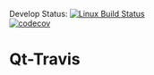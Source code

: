 Develop Status:  [![Linux Build Status](https://travis-ci.org/RandomUserIK/Qt-Travis.svg?branch=dev)](https://travis-ci.org/github/RandomUserIK/Qt-Travis)  
 [![codecov](https://codecov.io/gh/RandomUserIK/Qt-Travis/branch/dev/graph/badge.svg)](https://codecov.io/gh/RandomUserIK/Qt-Travis)


# Qt-Travis

